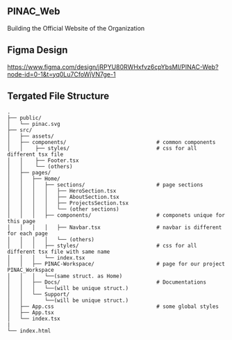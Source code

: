 ## PINAC_Web

Building the Official Website of the Organization


## Figma Design

https://www.figma.com/design/jRPYU80RWHxfvz6cpYbsMI/PINAC-Web?node-id=0-1&t=yq0Lu7CfoWjVN7ge-1

## Tergated File Structure

    .
    ├── public/
    │   └── pinac.svg
    ├── src/
    │   ├── assets/
    │   ├── components/                             # common components
    │   │    ├── styles/                            # css for all different tsx file
    │   │    ├── Footer.tsx
    │   │    └── (others)
    │   ├── pages/
    │   │   ├── Home/
    │   │   │   ├── sections/                       # page sections
    │   │   │   │   ├── HeroSection.tsx
    │   │   │   │   ├── AboutSection.tsx
    │   │   │   │   ├── ProjectsSection.tsx
    │   │   │   │   └── (other sections)
    │   │   │   ├── components/                     # componets unique for this page
    │   │   │   │   ├── Navbar.tsx                  # navbar is different for each page
    │   │   │   │   └── (others)
    │   │   │   ├── styles/                         # css for all different tsx file with same name
    │   │   │   └── index.tsx
    │   │   ├── PINAC-Workspace/                    # page for our project PINAC_Workspace
    │   │   │   └──(same struct. as Home)
    │   │   ├── Docs/                               # Documentations
    │   │   │   └──(will be unique struct.)
    │   │   └── Support/
    │   │       └──(will be unique struct.)
    │   ├── App.css                                 # some global styles
    │   ├── App.tsx
    │   └── index.tsx
    |
    └── index.html

